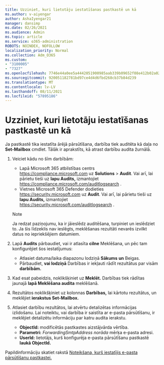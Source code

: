 ```yaml
---
title: Uzziniet, kuri lietotāju iestatīšanas pastkastē un kā
ms.author: v-aiyengar
author: AshaIyengar21
manager: dansimp
ms.date: 02/26/2021
ms.audience: Admin
ms.topic: article
ms.service: o365-administration
ROBOTS: NOINDEX, NOFOLLOW
localization_priority: Normal
ms.collection: Adm_O365
ms.custom:
- "3100005"
- "7327"
ms.openlocfilehash: 7746e44a0ee5a4442051900985aab339b09652f08e412b02a02429c93cc7c107
ms.sourcegitcommit: 920051182781bd97ce4d4d6fbd268cb37b84d239
ms.translationtype: MT
ms.contentlocale: lv-LV
ms.lasthandoff: 08/11/2021
ms.locfileid: "57895186"
---
```

# <a name="find-out-who-set-up-forwarding-on-a-mailbox-and-how"></a>Uzziniet, kuri lietotāju iestatīšanas pastkastē un kā

Ja pastkastē tika iestatīta ārējā pārsūtīšana, darbība tiek auditēta kā daļa no **Set-Mailbox** cmdlet. Tālāk ir aprakstīts, kā atrast darbību audita žurnālā.

1. Veiciet kādu no šīm darbībām:
   - Lapā Microsoft 365 atbilstības centrs <https://compliance.microsoft.com> uz **Solutions** \> **Audit**. Vai arī, lai pārietu tieši uz **lapu Audits,** izmantojiet <https://compliance.microsoft.com/auditlogsearch> .
   - Vietnes Microsoft 365 Defender dodieties <https://security.microsoft.com> uz **Audit**. Vai arī, lai pārietu tieši uz **lapu Audits,** izmantojiet <https://security.microsoft.com/auditlogsearch> .

   > [!NOTE]
   > Ja redzat paziņojumu, ka ir jāieslēdz auditēšana, turpiniet un ieslēdziet to. Ja šis līdzeklis nav ieslēgts, meklēšanas rezultāti nevarēs izvilkt datus no iepriekšējiem datumiem.

2. Lapā **Audits** pārbaudiet, vai ir atlasīta **cilne** Meklēšana, un pēc tam konfigurējiet šos iestatījumus:
   - Atlasiet datuma/laika diapazonu lodziņā **Sākums** **un** Beigas.
   - Pārbaudiet, **vai lodziņā** Darbības ir iekļauti rādīt rezultātus par visām **darbībām.**

3. Kad esat pabeidzis, noklikšķiniet uz **Meklēt.** Darbības tiek rādītas jaunajā **lapā Meklēšana audita** meklēšanā.

4. Rezultātos noklikšķiniet uz kolonnas **Darbības,** lai kārtotu rezultātus, un meklējiet **ierakstus Set-Mailbox.**

5. Atlasiet darbību rezultātos, lai atvērtu detalizētas informācijas izlidošanu. Lai noteiktu, vai darbība ir saistīta ar e-pasta pārsūtīšanu, ir meklējiet detalizētu informāciju par katru audita ierakstu.
   - **ObjectId:** modificētās pastkastes aizstājvārda vērtība.
   - **Parametri:** _ForwardingSmtpAddress norāda_ mērķa e-pasta adresi.
   - **UserId:** lietotājs, kurš konfigurēja e-pasta pārsūtīšanu pastkastē **laukā ObjectId.**

Papildinformāciju skatiet rakstā [Noteikšana, kurš iestatījis e-pasta pārsūtīšanu pastkastei.](https://docs.microsoft.com/microsoft-365/compliance/auditing-troubleshooting-scenarios#determine-who-set-up-email-forwarding-for-a-mailbox)
